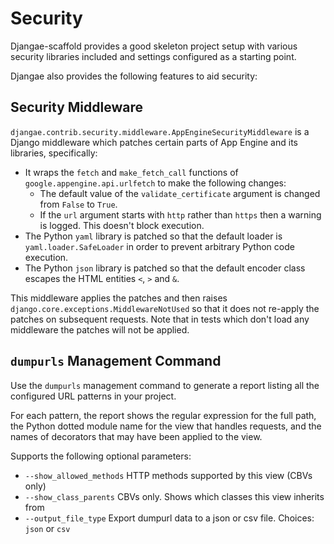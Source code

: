 # Security

Djangae-scaffold provides a good skeleton project setup with various security libraries included
and settings configured as a starting point.

Djangae also provides the following features to aid security:

## Security Middleware

`djangae.contrib.security.middleware.AppEngineSecurityMiddleware` is a Django middleware which
patches certain parts of App Engine and its libraries, specifically:

* It wraps the `fetch` and `make_fetch_call` functions of `google.appengine.api.urlfetch` to make the following changes:
    - The default value of the `validate_certificate` argument is changed from `False` to `True`.
    - If the `url` argument starts with `http` rather than `https` then a warning is logged.  This doesn't block execution.
* The Python `yaml` library is patched so that the default loader is `yaml.loader.SafeLoader` in order to prevent arbitrary Python code execution.
* The Python `json` library is patched so that the default encoder class escapes the HTML entities `<`, `>` and `&`.

This middleware applies the patches and then raises `django.core.exceptions.MiddlewareNotUsed` so that it does not re-apply the patches on subsequent requests.  Note that in tests which don't load any middleware the patches will not be applied.


## `dumpurls` Management Command

Use the `dumpurls` management command to generate a report listing all the configured URL patterns in your project.

For each pattern, the report shows the regular expression for the full path, the Python dotted module name for the view that handles requests, and the names of decorators that may have been applied to the view.

Supports the following optional parameters:

* `--show_allowed_methods` HTTP methods supported by this view (CBVs only)
* `--show_class_parents` CBVs only.  Shows which classes this view inherits from
* `--output_file_type` Export dumpurl data to a json or csv file.  Choices: `json` or `csv`
